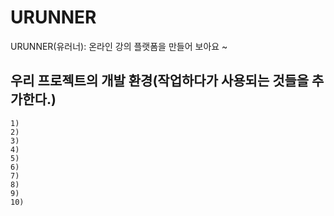 # URUNNER
URUNNER(유러너): 온라인 강의 플랫폼을 만들어 보아요 ~

## 우리 프로젝트의 개발 환경(작업하다가 사용되는 것들을 추가한다.)
```make
1)
2)
3)
4)
5)
6)
7)
8)
9)
10)
